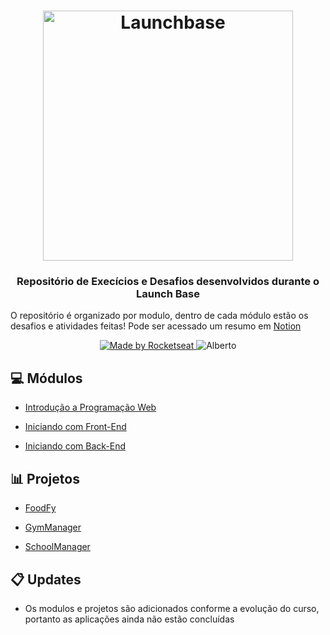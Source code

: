 <h1 align="center">
    <img alt="Launchbase" src="https://storage.googleapis.com/golden-wind/bootcamp-launchbase/logo.png" width="400px" />
</h1>

<h3 align="center">
  Repositório de Execícios e Desafios desenvolvidos durante o Launch Base
</h3>

O repositório é organizado por modulo, dentro de cada módulo estão os desafios e atividades feitas!
Pode ser acessado um resumo em [Notion](https://www.notion.so/Cronograma-Semanal-BaseLauncher-ae643837a12e4ab391df9bd34198c73d)

<p align="center">

  <a href="https://rocketseat.com.br" rel="nofollow">
    <img alt="Made by Rocketseat" src="https://camo.githubusercontent.com/5cf08b70d6b8d6461312d17bdaebed7854f926ed/68747470733a2f2f696d672e736869656c64732e696f2f62616467652f6d61646525323062792d526f636b6574736561742d253233463839353244" data-canonical-src="https://img.shields.io/badge/made%20by-Rocketseat-%23F8952D">
  </a

 <a href="https://www.linkedin.com.br" rel="nofollow">
    <img alt="Alberto" src="https://camo.githubusercontent.com/5cf08b70d6b8d6461312d17bdaebed7854f926ed/68747470733a2f2f696d672e736869656c64732e696f2f62616467652f6d61646525323062792d526f636b6574736561742d253233463839353244" data-canonical-src="https://img.shields.io/badge/made%20by-Rocketseat-%23F8952D">
  </a

</p>


## :computer: Módulos

- [Introdução a Programação Web](https://github.com/albertohass/LaunchBase-Directory/tree/master/Introducao_Programacao)

- [Iniciando com Front-End](https://github.com/albertohass/LaunchBase-Directory/tree/master/Iniciando%20FrontEnd)

- [Iniciando com Back-End](https://github.com/albertohass/LaunchBase-Directory/tree/master/Iniciando_BackEnd)

## :bar_chart: Projetos

- [FoodFy](https://github.com/albertohass/LaunchBase-Directory/tree/master/foodfy)

- [GymManager](https://github.com/albertohass/LaunchBase-Directory/tree/master/Academia)

- [SchoolManager](https://github.com/albertohass/LaunchBase-Directory/tree/master/schoolmanager)


## :clipboard: Updates
- Os modulos e projetos são adicionados conforme a evolução do curso, portanto as aplicações ainda não estão concluídas
